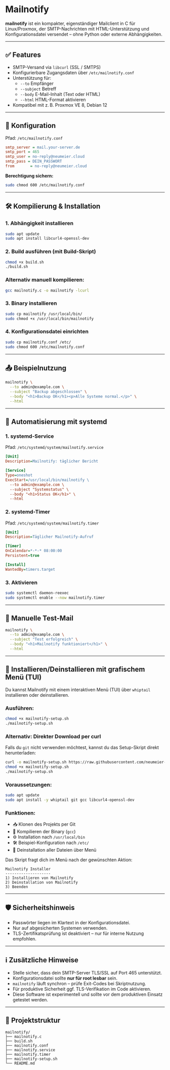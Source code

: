 # Mailnotify

**mailnotify** ist ein kompakter, eigenständiger Mailclient in C für Linux/Proxmox, der SMTP-Nachrichten mit HTML-Unterstützung und Konfigurationsdatei versendet – ohne Python oder externe Abhängigkeiten.

---

## ✅ Features

- SMTP-Versand via `libcurl` (SSL / SMTPS)
- Konfigurierbare Zugangsdaten über `/etc/mailnotify.conf`
- Unterstützung für:
  - `--to` Empfänger
  - `--subject` Betreff
  - `--body` E-Mail-Inhalt (Text oder HTML)
  - `--html` HTML-Format aktivieren
- Kompatibel mit z. B. Proxmox VE 8, Debian 12

---

## 🔧 Konfiguration

Pfad: `/etc/mailnotify.conf`

```ini
smtp_server = mail.your-server.de
smtp_port = 465
smtp_user = no-reply@neumeier.cloud
smtp_pass = DEIN_PASSWORT
from       = no-reply@neumeier.cloud
```

**Berechtigung sichern:**

```bash
sudo chmod 600 /etc/mailnotify.conf
```

---

## 🛠️ Kompilierung & Installation

### 1. Abhängigkeit installieren

```bash
sudo apt update
sudo apt install libcurl4-openssl-dev
```

### 2. Build ausführen (mit Build-Skript)

```bash
chmod +x build.sh
./build.sh
```

### Alternativ manuell kompilieren:

```bash
gcc mailnotify.c -o mailnotify -lcurl
```

### 3. Binary installieren

```bash
sudo cp mailnotify /usr/local/bin/
sudo chmod +x /usr/local/bin/mailnotify
```

### 4. Konfigurationsdatei einrichten

```bash
sudo cp mailnotify.conf /etc/
sudo chmod 600 /etc/mailnotify.conf
```

---

## 📤 Beispielnutzung

```bash
mailnotify \
  --to admin@example.com \
  --subject "Backup abgeschlossen" \
  --body "<h1>Backup OK</h1><p>Alle Systeme normal.</p>" \
  --html
```

---

## 🔁 Automatisierung mit systemd

### 1. systemd-Service

Pfad: `/etc/systemd/system/mailnotify.service`

```ini
[Unit]
Description=Mailnotify: täglicher Bericht

[Service]
Type=oneshot
ExecStart=/usr/local/bin/mailnotify \
  --to admin@example.com \
  --subject "Systemstatus" \
  --body "<h1>Status OK</h1>" \
  --html
```

### 2. systemd-Timer

Pfad: `/etc/systemd/system/mailnotify.timer`

```ini
[Unit]
Description=Täglicher Mailnotify-Aufruf

[Timer]
OnCalendar=*-*-* 08:00:00
Persistent=true

[Install]
WantedBy=timers.target
```

### 3. Aktivieren

```bash
sudo systemctl daemon-reexec
sudo systemctl enable --now mailnotify.timer
```

---

## 🧪 Manuelle Test-Mail

```bash
mailnotify \
  --to admin@example.com \
  --subject "Test erfolgreich" \
  --body "<h1>Mailnotify funktioniert</h1>" \
  --html
```

---

## 🧰 Installieren/Deinstallieren mit grafischem Menü (TUI)

Du kannst Mailnotify mit einem interaktiven Menü (TUI) über `whiptail` installieren oder deinstallieren.

### Ausführen:

```bash
chmod +x mailnotify-setup.sh
./mailnotify-setup.sh
```

### Alternativ: Direkter Download per curl

Falls du `git` nicht verwenden möchtest, kannst du das Setup-Skript direkt herunterladen:

```bash
curl -o mailnotify-setup.sh https://raw.githubusercontent.com/neumeier-cloud/mailnotify/main/mailnotify-setup.sh
chmod +x mailnotify-setup.sh
./mailnotify-setup.sh
```

### Voraussetzungen:

```bash
sudo apt update
sudo apt install -y whiptail git gcc libcurl4-openssl-dev
```

### Funktionen:

- 📥 Klonen des Projekts per Git
- 🔨 Kompilieren der Binary (`gcc`)
- ⚙️ Installation nach `/usr/local/bin`
- 🛠️ Beispiel-Konfiguration nach `/etc/`
- 🧹 Deinstallation aller Dateien über Menü

Das Skript fragt dich im Menü nach der gewünschten Aktion:

```
Mailnotify Installer
--------------------
1) Installieren von Mailnotify
2) Deinstallation von Mailnotify
3) Beenden
```

---

## 🛡️ Sicherheitshinweis

- Passwörter liegen im Klartext in der Konfigurationsdatei.  
- Nur auf abgesicherten Systemen verwenden.  
- TLS-Zertifikatsprüfung ist deaktiviert – nur für interne Nutzung empfohlen.

---

## ℹ️ Zusätzliche Hinweise

- Stelle sicher, dass dein SMTP-Server TLS/SSL auf Port 465 unterstützt.  
- Konfigurationsdatei sollte **nur für root lesbar** sein.  
- `mailnotify` läuft synchron – prüfe Exit-Codes bei Skriptnutzung.  
- Für produktive Sicherheit ggf. TLS-Verifikation im Code aktivieren.  
- Diese Software ist experimentell und sollte vor dem produktiven Einsatz getestet werden.

---

## 📁 Projektstruktur

```
mailnotify/
├── mailnotify.c
├── build.sh
├── mailnotify.conf
├── mailnotify.service
├── mailnotify.timer
├── mailnotify-setup.sh
└── README.md
```
